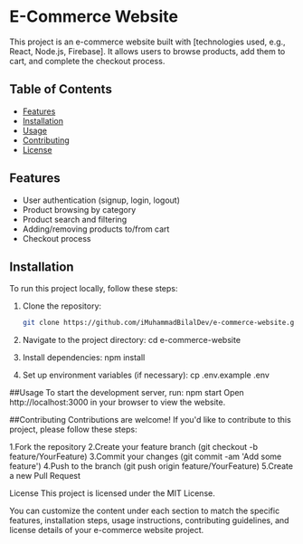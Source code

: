 # E-Commerce Website

This project is an e-commerce website built with [technologies used, e.g., React, Node.js, Firebase]. It allows users to browse products, add them to cart, and complete the checkout process.

## Table of Contents

- [Features](#features)
- [Installation](#installation)
- [Usage](#usage)
- [Contributing](#contributing)
- [License](#license)

## Features

- User authentication (signup, login, logout)
- Product browsing by category
- Product search and filtering
- Adding/removing products to/from cart
- Checkout process

## Installation

To run this project locally, follow these steps:

1. Clone the repository:
   ```sh
   git clone https://github.com/iMuhammadBilalDev/e-commerce-website.git


1. Navigate to the project directory:
cd e-commerce-website


2. Install dependencies:
npm install

3. Set up environment variables (if necessary):
cp .env.example .env

##Usage
To start the development server, run:
npm start
Open http://localhost:3000 in your browser to view the website.

##Contributing
Contributions are welcome! If you'd like to contribute to this project, please follow these steps:

1.Fork the repository
2.Create your feature branch (git checkout -b feature/YourFeature)
3.Commit your changes (git commit -am 'Add some feature')
4.Push to the branch (git push origin feature/YourFeature)
5.Create a new Pull Request

License
This project is licensed under the MIT License.

You can customize the content under each section to match the specific features, installation steps, usage instructions, contributing guidelines, and license details of your e-commerce website project.

